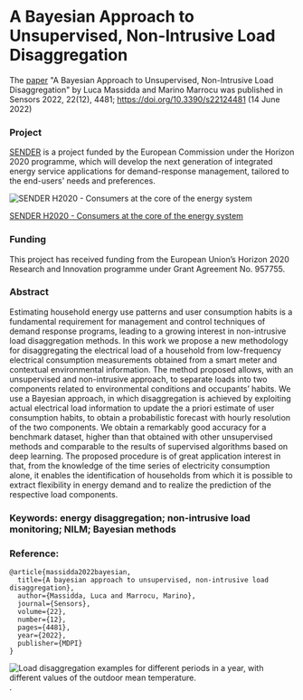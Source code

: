 # A Bayesian Approach to Unsupervised, Non-Intrusive Load Disaggregation

The [paper](https://www.mdpi.com/1424-8220/22/12/4481) "A Bayesian Approach to Unsupervised, Non-Intrusive Load Disaggregation" by Luca Massidda and Marino Marrocu was published in Sensors 2022, 22(12), 4481; https://doi.org/10.3390/s22124481 (14 June 2022)

### Project
[SENDER](https://www.sender-h2020.eu) is a project funded by the European Commission under the Horizon 2020 programme, which will develop the next generation of integrated energy service applications for demand-response management, tailored to the end-users' needs and preferences.


![SENDER H2020 - Consumers at the core of the energy system](https://img.youtube.com/vi/VnnyQ3YskU0/0.jpg)

[SENDER H2020 - Consumers at the core of the energy system](https://www.youtube.com/watch?v=VnnyQ3YskU0)

### Funding
This project has received funding from the European Union’s Horizon 2020 Research and Innovation programme under Grant Agreement No. 957755.

### Abstract

Estimating household energy use patterns and user consumption habits is a fundamental requirement for management and control techniques of demand response programs, leading to a growing interest in non-intrusive load disaggregation methods. In this work we propose a new methodology for disaggregating the electrical load of a household from low-frequency electrical consumption measurements obtained from a smart meter and contextual environmental information. The method proposed allows, with an unsupervised and non-intrusive approach, to separate loads into two components related to environmental conditions and occupants’ habits. We use a Bayesian approach, in which disaggregation is achieved by exploiting actual electrical load information to update the a priori estimate of user consumption habits, to obtain a probabilistic forecast with hourly resolution of the two components. We obtain a remarkably good accuracy for a benchmark dataset, higher than that obtained with other unsupervised methods and comparable to the results of supervised algorithms based on deep learning. The proposed procedure is of great application interest in that, from the knowledge of the time series of electricity consumption alone, it enables the identification of households from which it is possible to extract flexibility in energy demand and to realize the prediction of the respective load components.

### Keywords: energy disaggregation; non-intrusive load monitoring; NILM; Bayesian methods


### Reference:

```
@article{massidda2022bayesian,
  title={A bayesian approach to unsupervised, non-intrusive load disaggregation},
  author={Massidda, Luca and Marrocu, Marino},
  journal={Sensors},
  volume={22},
  number={12},
  pages={4481},
  year={2022},
  publisher={MDPI}
}
```

![Load disaggregation examples for different periods in a year, with different values of the outdoor mean temperature.
](sensors-22-04481-g005.png "Load disaggregation examples for different periods in a year, with different values of the outdoor mean temperature.
").

